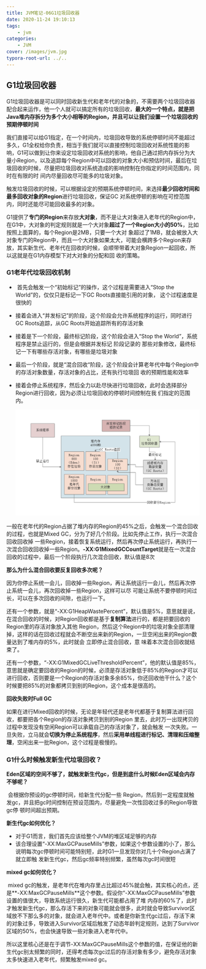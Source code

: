 ```yaml
---
title: JVM笔记-06G1垃圾回收器
date: 2020-11-24 19:10:13
tags:
	- jvm
categories: 
	- JVM
cover: /images/jvm.jpg
typora-root-url: ../..	
---
```


## G1垃圾回收器

​	G1垃圾回收器是可以同时回收新生代和老年代的对象的，不需要两个垃圾回收器配合起来运作，他一个人就可以搞定所有的垃圾回收，**最大的一个特点，就是把Java堆内存拆分为多个大小相等的Region，并且可以让我们设置一个垃圾回收的预期停顿时间**

​	我们直接可以给G1指定，在一个时间内，垃圾回收导致的系统停顿时间不能超过多久，G1全权给你负责，相当于我们就可以直接控制垃圾回收对系统性能的影响，G1可以做到让你来设定垃圾回收对系统的影响，他自己通过把内存拆分为大量小Region，以及追踪每个Region中可以回收的对象大小和预估时间，最后在垃圾回收的时候，尽量把垃圾回收对系统造成的影响控制在你指定的时间范围内，同时在有限的时 间内尽量回收尽可能多的垃圾对象。

​	触发垃圾回收的时候，可以根据设定的预期系统停顿时间，来选择**最少回收时间和最多回收对象的Region**进行垃圾回收，保证GC 对系统停顿的影响在可控范围内，同时还能尽可能回收最多的对象。

​	G1提供了**专门的Region**来存放**大对象**，而不是让大对象进入老年代的Region中，在G1中，大对象的判定规则就是一个大对象**超过了一个Region大小的50%**，比如按照上面算的，每个Region是2MB，只要一个大对 象超过了1MB，就会被放入大对象专门的Region中，而且一个大对象如果太大，可能会横跨多个Region来存放，其实新生代、老年代在回收的时候，会顺带带着大对象Region一起回收，所以这就是在G1内存模型下对大对象的分配和回 收的策略。



### G1老年代垃圾回收机制

- ​	首先会触发一个“初始标记”的操作，这个过程是需要进入“Stop the World”的，仅仅只是标记一下GC Roots直接能引用的对象， 这个过程速度是很快的

- 接着会进入“并发标记”的阶段，这个阶段会允许系统程序的运行，同时进行GC Roots追踪，从GC Roots开始追踪所有的存活对象

- 接着是下一个阶段，最终标记阶段，这个阶段会进入“Stop the World”，系统程序是禁止运行的，但是会根据并发标记 阶段记录的 那些对象修改，最终标记一下有哪些存活对象，有哪些是垃圾对象

- 最后一个阶段，就是“混合回收“阶段，这个阶段会计算老年代中每个Region中的存活对象数量，存活对象的占比，还有执行垃圾回 收的预期性能和效率

- 接着会停止系统程序，然后全力以赴尽快进行垃圾回收，此时会选择部分Region进行回收，因为必须让垃圾回收的停顿时间控制在我 们指定的范围内。

  <img src="/../../images/image-20201124201850642.png" alt="image-20201124201850642" style="zoom:67%;" />

一般在老年代的Region占据了堆内存的Region的45%之后，会触发一个混合回收的过程，也就是Mixed GC，分为了好几个阶段。比如先停止工作，执行一次混合回收回收掉 一些Region，接着恢复系统运行，然后再次停止系统运行，再执行一次混合回收回收掉一些Region。**-XX:G1MixedGCCountTarget**就是在一次混合回收的过程中，最后一个阶段执行几次混合回收，默认值是8次

**那么为什么混合回收要反复回收多次呢？**

​	因为你停止系统一会儿，回收掉一些Region，再让系统运行一会儿，然后再次停止系统一会儿，再次回收掉一些Region，这样可以尽 可能让系统不要停顿时间过长，可以在多次回收的间隙，也运行一下。

​	还有一个参数，就是“-XX:G1HeapWastePercent”，默认值是5%，意思就是说，在混合回收的时候，对Region回收都是基于**复制算法**进行的，都是把要回收的Region里的存活对象放入其他 Region，然后这个Region中的垃圾对象全部清理掉，这样的话在回收过程就会不断空出来新的Region，一旦空闲出来的Region数量达到了堆内存的5%，此时就会 立即停止混合回收，意 味着本次混合回收就结束了。

​	还有一个参数，“-XX:G1MixedGCLiveThresholdPercent”，他的默认值是85%，意思就是确定要回收的Region的时候，必须是存活对象低于85%的Region才可以进行回收，否则要是一个Region的存活对象多余85%，你还回收他干什么？这个时候要把85%的对象都拷贝到别的Region，这个成本是很高的。

**回收失败时Full GC**

​	如果在进行Mixed回收的时候，无论是年轻代还是老年代都基于复制算法进行回收，都要把各个Region的存活对象拷贝到别的Region 里去，此时万一出现拷贝的过程中发现没有空闲Region可以承载自己的存活对象了，就会触发 一次失败。一旦失败，立马就会**切换为停止系统程序**，然后**采用单线程进行标记、清理和压缩整理**，空闲出来一批Region，这个过程是极慢的。



### G1什么时候触发新生代垃圾回收？

**Eden区域的空间不够了，就触发新生代gc，但是到底什么时候Eden区域会内存不够呢？**

​	会根据你预设的gc停顿时间，给新生代分配一些 Region，然后到一定程度就触发gc，并且把gc时间控制在预设范围内，尽量避免一次性回收过多的Region导致gc停 顿时间超出预期。

**新生代gc如何优化？**

- 对于G1而言，我们首先应该给整个JVM的堆区域足够的内存
- 该合理设置“-XX:MaxGCPauseMills”参数，如果这个参数设置的小了，那么说明每次gc停顿时间可能特别短，此时G1一旦发现你对几十个Region占满了就立即触 发新生代gc，然后gc频率特别频繁，虽然每次gc时间很短

**mixed gc如何优化？**

​	mixed gc的触发，是老年代在堆内存里占比超过45%就会触，其实核心的点，还是**-XX:MaxGCPauseMills**这个参数。假设你“-XX:MaxGCPauseMills”参数设置的值很大，导致系统运行很久，新生代可能都占用了堆 内存的60%了，此时才触发新生代gc，那么存活下来的对象可能就会很多，此时就会导致Survivor区域放不下那么多的对象，就会进入老年代中。或者是你新生代gc过后，存活下来的对象过多，导致进入Survivor区域后触发了动态年龄判定规则，达到了Survivor 区域的50%，也会快速导致一些对象进入老年代中。

​	所以这里核心还是在于调节-XX:MaxGCPauseMills这个参数的值，在保证他的新生代gc别太频繁的同时，还得考虑每次gc过后的存活对象有多少，避免存活对象太多快速进入老年代，频繁触发mixed gc。